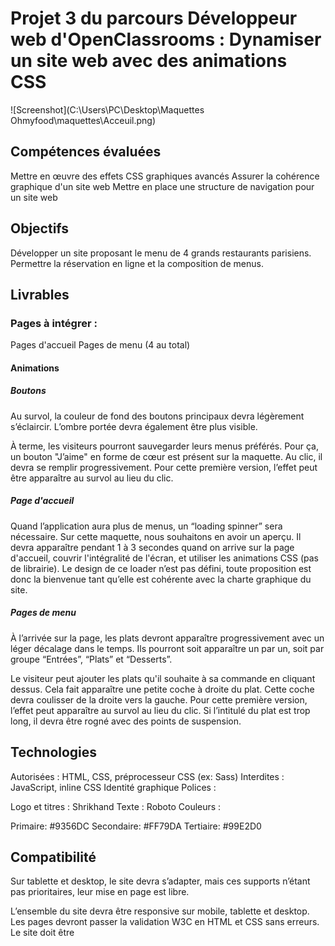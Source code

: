 # Projet 3 du parcours Développeur web d'OpenClassrooms : Dynamiser un site web avec des animations CSS
![Screenshot](C:\Users\PC\Desktop\Maquettes Ohmyfood\maquettes\Acceuil.png)
## Compétences évaluées

Mettre en œuvre des effets CSS graphiques avancés
Assurer la cohérence graphique d'un site web
Mettre en place une structure de navigation pour un site web

## Objectifs

Développer un site proposant le menu de 4 grands restaurants parisiens.
Permettre la réservation en ligne et la composition de menus.

## Livrables 

### Pages à intégrer :

Pages d'accueil
Pages de menu (4 au total)

#### Animations

##### Boutons

Au survol, la couleur de fond des boutons principaux devra légèrement s’éclaircir. L’ombre portée devra également être plus visible.

À terme, les visiteurs pourront sauvegarder leurs menus préférés. Pour ça, un bouton "J’aime" en forme de cœur est présent sur la maquette. Au clic, il devra se remplir progressivement. Pour cette première version, l’effet peut être apparaître au survol au lieu du clic.

##### Page d'accueil

Quand l’application aura plus de menus, un “loading spinner” sera nécessaire. Sur cette maquette, nous souhaitons en avoir un aperçu. Il devra apparaître pendant 1 à 3 secondes quand on arrive sur la page d'accueil, couvrir l'intégralité de l'écran, et utiliser les animations CSS (pas de librairie). Le design de ce loader n’est pas défini, toute proposition est donc la bienvenue tant qu’elle est cohérente avec la charte graphique du site.

##### Pages de menu

À l’arrivée sur la page, les plats devront apparaître progressivement avec un léger décalage dans le temps. Ils pourront soit apparaître un par un, soit par groupe “Entrées”, “Plats” et “Desserts”.

Le visiteur peut ajouter les plats qu'il souhaite à sa commande en cliquant dessus. Cela fait apparaître une petite coche à droite du plat. Cette coche devra coulisser de la droite vers la gauche. Pour cette première version, l’effet peut apparaître au survol au lieu du clic. Si l’intitulé du plat est trop long, il devra être rogné avec des points de suspension.

## Technologies

Autorisées : HTML, CSS, préprocesseur CSS (ex: Sass)
Interdites : JavaScript, inline CSS
Identité graphique
Polices :

Logo et titres : Shrikhand
Texte : Roboto
Couleurs :

Primaire: #9356DC
Secondaire: #FF79DA
Tertiaire: #99E2D0

## Compatibilité

Sur tablette et desktop, le site devra s’adapter, mais ces supports n’étant pas prioritaires, leur mise en page est libre.

L’ensemble du site devra être responsive sur mobile, tablette et desktop.
Les pages devront passer la validation W3C en HTML et CSS sans erreurs.
Le site doit être